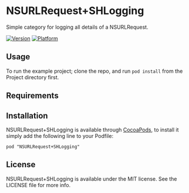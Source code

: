 # NSURLRequest+SHLogging

Simple category for logging all details of a NSURLRequest.

[![Version](http://cocoapod-badges.herokuapp.com/v/NSURLRequestLogger/badge.png)](http://cocoadocs.org/docsets/NSURLRequestLogger)
[![Platform](http://cocoapod-badges.herokuapp.com/p/NSURLRequestLogger/badge.png)](http://cocoadocs.org/docsets/NSURLRequestLogger)

## Usage

To run the example project; clone the repo, and run `pod install` from the Project directory first.

## Requirements

## Installation

NSURLRequest+SHLogging is available through [CocoaPods](http://cocoapods.org), to install
it simply add the following line to your Podfile:

    pod "NSURLRequest+SHLogging"

## License

NSURLRequest+SHLogging is available under the MIT license. See the LICENSE file for more info.

